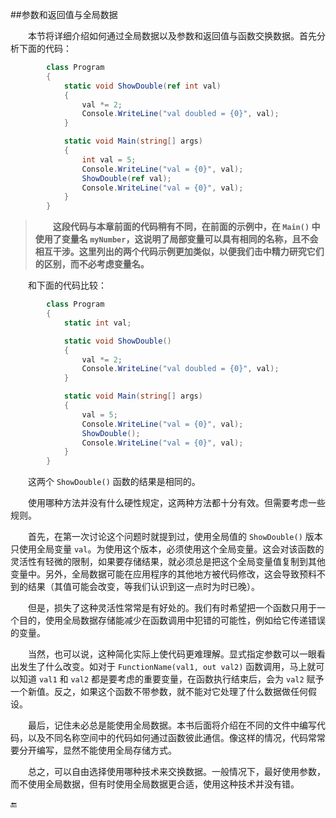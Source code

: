 ##参数和返回值与全局数据

&emsp;&emsp;本节将详细介绍如何通过全局数据以及参数和返回值与函数交换数据。首先分析下面的代码：

```csharp
        class Program
        {
            static void ShowDouble(ref int val)
            {
                val *= 2;
                Console.WriteLine("val doubled = {0}", val);
            }

            static void Main(string[] args)
            {
                int val = 5;
                Console.WriteLine("val = {0}", val);
                ShowDouble(ref val);
                Console.WriteLine("val = {0}", val);
            }
        }
```

>&emsp;&emsp;**这段代码与本章前面的代码稍有不同，在前面的示例中，在 `Main()` 中使用了变量名 `myNumber`，这说明了局部变量可以具有相同的名称，且不会相互干涉。这里列出的两个代码示例更加类似，以便我们击中精力研究它们的区别，而不必考虑变量名。**

&emsp;&emsp;和下面的代码比较：

```csharp
        class Program
        {
            static int val;

            static void ShowDouble()
            {
                val *= 2;
                Console.WriteLine("val doubled = {0}", val);
            }

            static void Main(string[] args)
            {
                val = 5;
                Console.WriteLine("val = {0}", val);
                ShowDouble();
                Console.WriteLine("val = {0}", val);
            }
        }
```

&emsp;&emsp;这两个 `ShowDouble()` 函数的结果是相同的。

&emsp;&emsp;使用哪种方法并没有什么硬性规定，这两种方法都十分有效。但需要考虑一些规则。

&emsp;&emsp;首先，在第一次讨论这个问题时就提到过，使用全局值的 `ShowDouble()` 版本只使用全局变量 `val`。为使用这个版本，必须使用这个全局变量。这会对该函数的灵活性有轻微的限制，如果要存储结果，就必须总是把这个全局变量值复制到其他变量中。另外，全局数据可能在应用程序的其他地方被代码修改，这会导致预料不到的结果（其值可能会改变，等我们认识到这一点时为时已晚）。

&emsp;&emsp;但是，损失了这种灵活性常常是有好处的。我们有时希望把一个函数只用于一个目的，使用全局数据存储能减少在函数调用中犯错的可能性，例如给它传递错误的变量。

&emsp;&emsp;当然，也可以说，这种简化实际上使代码更难理解。显式指定参数可以一眼看出发生了什么改变。如对于 `FunctionName(val1, out val2)` 函数调用，马上就可以知道 `val1` 和 `val2` 都是要考虑的重要变量，在函数执行结束后，会为 `val2` 赋予一个新值。反之，如果这个函数不带参数，就不能对它处理了什么数据做任何假设。

&emsp;&emsp;最后，记住未必总是能使用全局数据。本书后面将介绍在不同的文件中编写代码，以及不同名称空间中的代码如何通过函数彼此通信。像这样的情况，代码常常要分开编写，显然不能使用全局存储方式。

&emsp;&emsp;总之，可以自由选择使用哪种技术来交换数据。一般情况下，最好使用参数，而不使用全局数据，但有时使用全局数据更合适，使用这种技术并没有错。



🔚